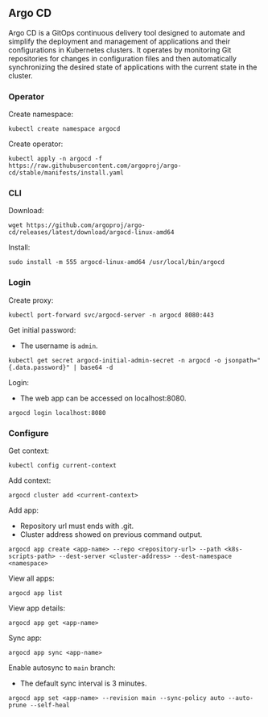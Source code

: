## Argo CD

Argo CD is a GitOps continuous delivery tool designed to automate and simplify the deployment and management of applications and their configurations in Kubernetes clusters. It operates by monitoring Git repositories for changes in configuration files and then automatically synchronizing the desired state of applications with the current state in the cluster. 

### Operator

Create namespace:

```
kubectl create namespace argocd
```

Create operator:

```
kubectl apply -n argocd -f https://raw.githubusercontent.com/argoproj/argo-cd/stable/manifests/install.yaml
```

### CLI

Download:

```
wget https://github.com/argoproj/argo-cd/releases/latest/download/argocd-linux-amd64
```

Install:

```
sudo install -m 555 argocd-linux-amd64 /usr/local/bin/argocd
```

### Login

Create proxy:

```
kubectl port-forward svc/argocd-server -n argocd 8080:443
```

Get initial password:

- The username is `admin`.

```
kubectl get secret argocd-initial-admin-secret -n argocd -o jsonpath="{.data.password}" | base64 -d
```

Login:

- The web app can be accessed on localhost:8080.

```
argocd login localhost:8080
```

### Configure

Get context:

```
kubectl config current-context
```

Add context:

```
argocd cluster add <current-context>
```

Add app:

- Repository url must ends with .git.
- Cluster address showed on previous command output.

```
argocd app create <app-name> --repo <repository-url> --path <k8s-scripts-path> --dest-server <cluster-address> --dest-namespace <namespace>
```

View all apps:

```
argocd app list
```

View app details:

```
argocd app get <app-name>
```

Sync app:

```
argocd app sync <app-name>
```

Enable autosync to `main` branch:

- The default sync interval is 3 minutes.

```
argocd app set <app-name> --revision main --sync-policy auto --auto-prune --self-heal
```
